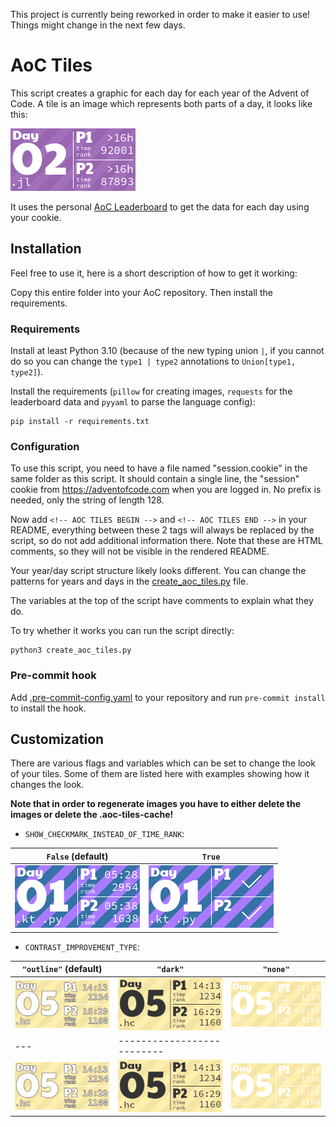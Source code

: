 This project is currently being reworked in order to make it easier to use! Things might change in the next few days.

# AoC Tiles

This script creates a graphic for each day for each year of the Advent of Code. 
A tile is an image which represents both parts of a day, it looks like this:

![AoC Tiles](examples/basic.png)

It uses the personal [AoC Leaderboard](https://adventofcode.com/2021/leaderboard/self) to get the data for each day using your cookie. 


## Installation

Feel free to use it, here is a short description of how to get it working:

Copy this entire folder into your AoC repository. Then install the requirements.

### Requirements

Install at least Python 3.10 (because of the new typing union `|`, if you cannot do so you can
change the `type1 | type2` annotations to `Union[type1, type2]`).

Install the requirements (`pillow` for creating images, `requests` for the leaderboard data and `pyyaml` to parse the language config):

```
pip install -r requirements.txt
```

### Configuration

To use this script, you need to have a file named "session.cookie" in the same folder as this script.
It should contain a single line, the "session" cookie from https://adventofcode.com when you are logged in. 
No prefix is needed, only the string of length 128.

Now add `<!-- AOC TILES BEGIN -->` and `<!-- AOC TILES END -->` in your README, everything between these 2 tags
will always be replaced by the script, so do not add additional information there. Note that these are HTML comments, 
so they will not be visible in the rendered README.

Your year/day script structure likely looks different. You can change the patterns for years and days in the 
[create_aoc_tiles.py](create_aoc_tiles.py) file.

The variables at the top of the script have comments to explain what they do.

To try whether it works you can run the script directly:

```
python3 create_aoc_tiles.py
```

### Pre-commit hook

Add [.pre-commit-config.yaml](/.pre-commit-config.yaml) to your repository and run `pre-commit install` to install the hook.


## Customization

There are various flags and variables which can be set to change the look of your tiles. Some of them are listed here
with examples showing how it changes the look.

**Note that in order to regenerate images you have to either delete the images or delete the .aoc-tiles-cache!**

* `SHOW_CHECKMARK_INSTEAD_OF_TIME_RANK`:

| `False` (default)           | `True`                         |
|---------------------------|--------------------------------|
| ![](examples/01basic.png) | ![](examples/01checkmarks.png) |

* `CONTRAST_IMPROVEMENT_TYPE`:

| `"outline"` (default)          | `"dark"`                 | `"none"`                 |
|-----------------------------|--------------------------|--------------------------|
| ![](examples/05outline.png) | ![](examples/05dark.png) | ![](examples/05none.png) |
---|--------------------------|
| ![](examples/05outline.png) | ![](examples/05dark.png) | ![](examples/05none.png) |
